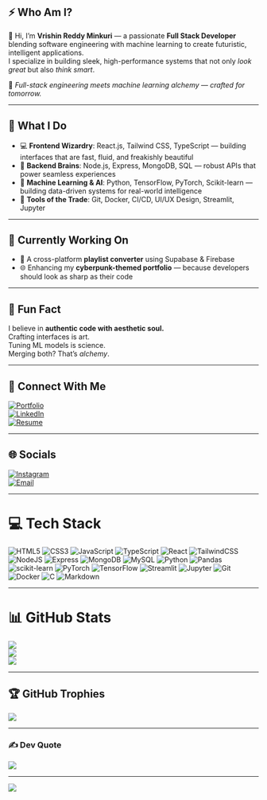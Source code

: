 ## ⚡ Who Am I?

👋 Hi, I’m **Vrishin Reddy Minkuri** — a passionate **Full Stack Developer** blending software engineering with machine learning to create futuristic, intelligent applications.  
I specialize in building sleek, high-performance systems that not only *look great* but also *think smart*.

🔮 *Full-stack engineering meets machine learning alchemy — crafted for tomorrow.*

---

## 🧠 What I Do

- 💻 **Frontend Wizardry**: React.js, Tailwind CSS, TypeScript — building interfaces that are fast, fluid, and freakishly beautiful  
- 🧰 **Backend Brains**: Node.js, Express, MongoDB, SQL — robust APIs that power seamless experiences  
- 🧠 **Machine Learning & AI**: Python, TensorFlow, PyTorch, Scikit-learn — building data-driven systems for real-world intelligence  
- 🧪 **Tools of the Trade**: Git, Docker, CI/CD, UI/UX Design, Streamlit, Jupyter

---

## 🧬 Currently Working On

- 🚀 A cross-platform **playlist converter** using Supabase & Firebase  
- 🌐 Enhancing my **cyberpunk-themed portfolio** — because developers should look as sharp as their code

---

## 🧭 Fun Fact

I believe in **authentic code with aesthetic soul.**  
Crafting interfaces is art.  
Tuning ML models is science.  
Merging both? That’s *alchemy*.

---

## 🔗 Connect With Me

[![Portfolio](https://img.shields.io/badge/Portfolio-%23f72585?style=for-the-badge&logo=github&logoColor=white)](ttps://vrishin-portfolio.vercel.app/)  
[![LinkedIn](https://img.shields.io/badge/LinkedIn-%230077B5?style=for-the-badge&logo=linkedin&logoColor=white)](https://www.linkedin.com/in/vrishin-reddy)  
[![Resume](https://img.shields.io/badge/Resume-%231a1a1a?style=for-the-badge&logo=readthedocs&logoColor=white)](https://your-resume-url)

---

## 🌐 Socials

[![Instagram](https://img.shields.io/badge/Instagram-%23E4405F.svg?logo=Instagram&logoColor=white)](https://instagram.com/urban___shadow)  
[![Email](https://img.shields.io/badge/Email-D14836?logo=gmail&logoColor=white)](mailto:vrishinreddy007@gmail.com)

---

# 💻 Tech Stack

![HTML5](https://img.shields.io/badge/html5-%23E34F26.svg?style=for-the-badge&logo=html5&logoColor=white)
![CSS3](https://img.shields.io/badge/css3-%231572B6.svg?style=for-the-badge&logo=css3&logoColor=white)
![JavaScript](https://img.shields.io/badge/javascript-%23323330.svg?style=for-the-badge&logo=javascript&logoColor=%23F7DF1E)
![TypeScript](https://img.shields.io/badge/typescript-%23007ACC.svg?style=for-the-badge&logo=typescript&logoColor=white)
![React](https://img.shields.io/badge/react-%2320232a.svg?style=for-the-badge&logo=react&logoColor=%2361DAFB)
![TailwindCSS](https://img.shields.io/badge/tailwindcss-%2338B2AC.svg?style=for-the-badge&logo=tailwind-css&logoColor=white)
![NodeJS](https://img.shields.io/badge/node.js-6DA55F?style=for-the-badge&logo=node.js&logoColor=white)
![Express](https://img.shields.io/badge/express-%23000000.svg?style=for-the-badge&logo=express&logoColor=white)
![MongoDB](https://img.shields.io/badge/mongodb-%2347A248.svg?style=for-the-badge&logo=mongodb&logoColor=white)
![MySQL](https://img.shields.io/badge/mysql-4479A1.svg?style=for-the-badge&logo=mysql&logoColor=white)
![Python](https://img.shields.io/badge/python-%233776AB.svg?style=for-the-badge&logo=python&logoColor=white)
![Pandas](https://img.shields.io/badge/pandas-%23150458.svg?style=for-the-badge&logo=pandas&logoColor=white)
![scikit-learn](https://img.shields.io/badge/scikit--learn-%23F7931E.svg?style=for-the-badge&logo=scikit-learn&logoColor=white)
![PyTorch](https://img.shields.io/badge/PyTorch-%23EE4C2C.svg?style=for-the-badge&logo=PyTorch&logoColor=white)
![TensorFlow](https://img.shields.io/badge/TensorFlow-%23FF6F00.svg?style=for-the-badge&logo=TensorFlow&logoColor=white)
![Streamlit](https://img.shields.io/badge/Streamlit-%23FE4B4B.svg?style=for-the-badge&logo=streamlit&logoColor=white)
![Jupyter](https://img.shields.io/badge/jupyter-%23F37626.svg?style=for-the-badge&logo=jupyter&logoColor=white)
![Git](https://img.shields.io/badge/git-%23F05033.svg?style=for-the-badge&logo=git&logoColor=white)
![Docker](https://img.shields.io/badge/docker-%230db7ed.svg?style=for-the-badge&logo=docker&logoColor=white)
![C](https://img.shields.io/badge/c-%2300599C.svg?style=for-the-badge&logo=c&logoColor=white)
![Markdown](https://img.shields.io/badge/markdown-%23000000.svg?style=for-the-badge&logo=markdown&logoColor=white)

---

# 📊 GitHub Stats

![](https://github-readme-stats.vercel.app/api?username=vrishin-reddy&theme=tokyonight&hide_border=false&include_all_commits=false&count_private=false)  
![](https://nirzak-streak-stats.vercel.app/?user=vrishin-reddy&theme=tokyonight&hide_border=false)  
![](https://github-readme-stats.vercel.app/api/top-langs/?username=vrishin-reddy&theme=tokyonight&hide_border=false&include_all_commits=false&count_private=false&layout=compact)

---

## 🏆 GitHub Trophies

![](https://github-profile-trophy.vercel.app/?username=vrishin-reddy&theme=tokyonight&no-frame=false&no-bg=false&margin-w=4)

---

### ✍️ Dev Quote

![](https://quotes-github-readme.vercel.app/api?type=horizontal&theme=gruvbox)

---

[![](https://visitcount.itsvg.in/api?id=vrishin-reddy&icon=0&color=13)](https://visitcount.itsvg.in)

<!-- Proudly created with GPRM ( https://gprm.itsvg.in ) -->
